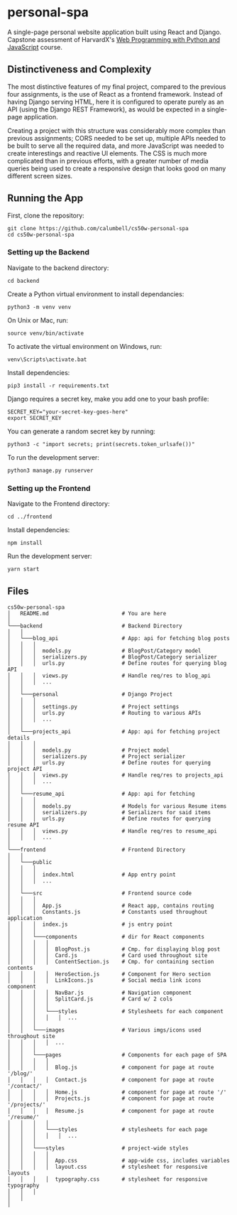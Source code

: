# personal-spa

A single-page personal website application built using React and Django. Capstone assessment of HarvardX's [Web Programming with Python and JavaScript](https://www.edx.org/course/cs50s-web-programming-with-python-and-javascript) course. 


## Distinctiveness and Complexity

The most distinctive features of my final project, compared to the previous four assignments, is the use of React as a frontend framework. Instead of having Django serving HTML, here it is configured to operate purely as an API (using the Django REST Framework), as would be expected in a single-page application.

Creating a project with this structure was considerably more complex than previous assignments; CORS needed to be set up, multiple APIs needed to be built to serve all the required data, and more JavaScript was needed to create interestings and reactive UI elements. The CSS is much more complicated than in previous efforts, with a greater number of media queries being used to create a responsive design that looks good on many different screen sizes.


## Running the App

First, clone the repository:
```
git clone https://github.com/calumbell/cs50w-personal-spa
cd cs50w-personal-spa
```

### Setting up the Backend

Navigate to the backend directory:
```
cd backend
```

Create a Python virtual environment to install dependancies:
```
python3 -m venv venv
```

On Unix or Mac, run:
```
source venv/bin/activate
```

To activate the virtual environment on Windows, run:
```
venv\Scripts\activate.bat
```


Install dependencies:
```
pip3 install -r requirements.txt
```

Django requires a secret key, make you add one to your bash profile:
```
SECRET_KEY="your-secret-key-goes-here"
export SECRET_KEY 
```

You can generate a random secret key by running:
```
python3 -c "import secrets; print(secrets.token_urlsafe())"
```

To run the development server:
```
python3 manage.py runserver
```

### Setting up the Frontend

Navigate to the Frontend directory:
```
cd ../frontend
```

Install dependencies: 

```
npm install
```

Run the development server:
```
yarn start
```


## Files

```
cs50w-personal-spa
│   README.md                       # You are here
│
└───backend                         # Backend Directory
│   │
│   └───blog_api                    # App: api for fetching blog posts
│   │   │  
│   │   │  models.py                # BlogPost/Category model
│   │   │  serializers.py           # BlogPost/Category serializer
│   │   │  urls.py                  # Define routes for querying blog API
│   │   │  views.py                 # Handle req/res to blog_api
│   │   │  ...
│   │
│   └───personal                    # Django Project
│   │   │   
│   │   │  settings.py              # Project settings
│   │   │  urls.py                  # Routing to various APIs
│   │   │  ...
│   │
│   └───projects_api                # App: api for fetching project details
│   │   │  
│   │   │  models.py                # Project model
│   │   │  serializers.py           # Project serializer
│   │   │  urls.py                  # Define routes for querying project API
│   │   │  views.py                 # Handle req/res to projects_api
│   │   │  ...
│   │
│   └───resume_api                  # App: api for fetching 
│   │   │  
│   │   │  models.py                # Models for various Resume items
│   │   │  serializers.py           # Serializers for said items
│   │   │  urls.py                  # Define routes for querying resume API
│   │   │  views.py                 # Handle req/res to resume_api
│   │   │  ...
│
└───frontend                        # Frontend Directory
│   │
│   └───public
│   │   │ 
│   │   │  index.html               # App entry point
│   │   │  ...
│   │
│   └───src                         # Frontend source code
│   │   │ 
│   │   │  App.js                   # React app, contains routing
│   │   │  Constants.js             # Constants used throughout application
│   │   │  index.js                 # js entry point
│   │   │
│   │   └───components              # dir for React components 
│   │   │   │
│   │   │   │  BlogPost.js          # Cmp. for displaying blog post
│   │   │   │  Card.js              # Card used throughout site
│   │   │   │  ContentSection.js    # Cmp. for containing section contents 
│   │   │   │  HeroSection.js       # Component for Hero section
│   │   │   │  LinkIcons.js         # Social media link icons component
│   │   │   │  NavBar.js            # Navigation component
│   │   │   │  SplitCard.js         # Card w/ 2 cols
│   │   │   │
│   │   │   └───styles              # Stylesheets for each component
│   │   │   │   │  ...
│   │   │ 
│   │   └───images                  # Various imgs/icons used throughout site
│   │   │   │  ...
│   │   │ 
│   │   └───pages                   # Components for each page of SPA
│   │   │   │
│   │   │   │  Blog.js              # component for page at route '/blog/'
│   │   │   │  Contact.js           # component for page at route '/contact/'
│   │   │   │  Home.js              # component for page at route '/'
│   │   │   │  Projects.js          # component for page at route '/projects/'
│   │   │   │  Resume.js            # component for page at route '/resume/'
│   │   │   │
│   │   │   └───styles              # stylesheets for each page
│   │   │   │   │  ...
│   │   │ 
│   │   └───styles                  # project-wide styles
│   │   │   │ 
│   │   │   │  App.css              # app-wide css, includes variables
│   │   │   │  layout.css           # stylesheet for responsive layouts
│   │   │   │  typography.css       # stylesheet for responsive typography
│   │   │
│   │ 
│
```
